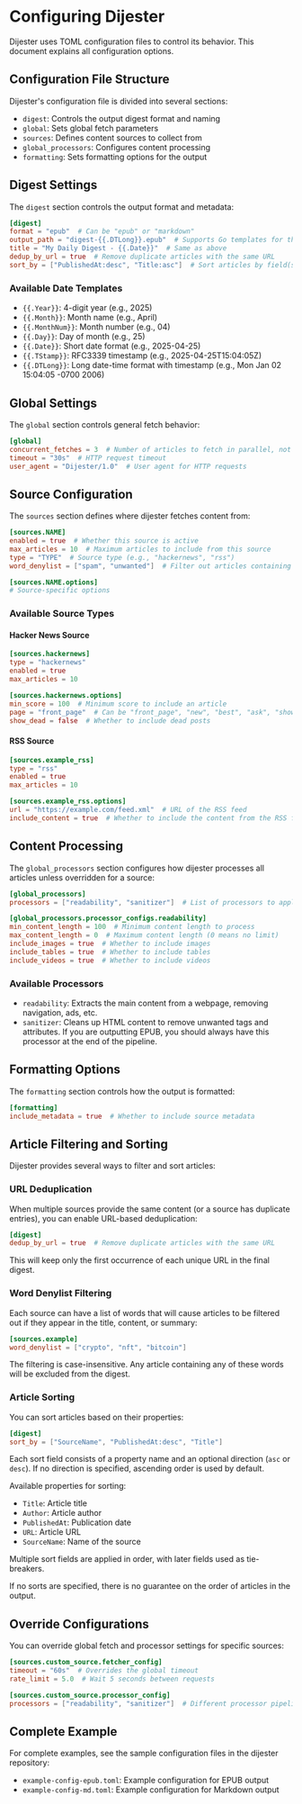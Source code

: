 # Configuring Dijester

Dijester uses TOML configuration files to control its behavior. This document explains all configuration options.

## Configuration File Structure

Dijester's configuration file is divided into several sections:

- `digest`: Controls the output digest format and naming
- `global`: Sets global fetch parameters
- `sources`: Defines content sources to collect from
- `global_processors`: Configures content processing
- `formatting`: Sets formatting options for the output

## Digest Settings

The `digest` section controls the output format and metadata:

```toml
[digest]
format = "epub"  # Can be "epub" or "markdown"
output_path = "digest-{{.DTLong}}.epub"  # Supports Go templates for the generated time
title = "My Daily Digest - {{.Date}}"  # Same as above
dedup_by_url = true  # Remove duplicate articles with the same URL
sort_by = ["PublishedAt:desc", "Title:asc"]  # Sort articles by field(s) with direction
```

### Available Date Templates

- `{{.Year}}`: 4-digit year (e.g., 2025)
- `{{.Month}}`: Month name (e.g., April)
- `{{.MonthNum}}`: Month number (e.g., 04)
- `{{.Day}}`: Day of month (e.g., 25)
- `{{.Date}}`: Short date format (e.g., 2025-04-25)
- `{{.TStamp}}`: RFC3339 timestamp (e.g., 2025-04-25T15:04:05Z)
- `{{.DTLong}}`: Long date-time format with timestamp (e.g., Mon Jan 02
    15:04:05 -0700 2006)


## Global Settings

The `global` section controls general fetch behavior:

```toml
[global]
concurrent_fetches = 3  # Number of articles to fetch in parallel, not currently implemented
timeout = "30s"  # HTTP request timeout
user_agent = "Dijester/1.0"  # User agent for HTTP requests
```

## Source Configuration

The `sources` section defines where dijester fetches content from:

```toml
[sources.NAME]
enabled = true  # Whether this source is active
max_articles = 10  # Maximum articles to include from this source
type = "TYPE"  # Source type (e.g., "hackernews", "rss")
word_denylist = ["spam", "unwanted"]  # Filter out articles containing these words

[sources.NAME.options]
# Source-specific options
```

### Available Source Types

#### Hacker News Source

```toml
[sources.hackernews]
type = "hackernews"
enabled = true
max_articles = 10

[sources.hackernews.options]
min_score = 100  # Minimum score to include an article
page = "front_page"  # Can be "front_page", "new", "best", "ask", "show", or "past"
show_dead = false  # Whether to include dead posts
```

#### RSS Source

```toml
[sources.example_rss]
type = "rss"
enabled = true
max_articles = 10

[sources.example_rss.options]
url = "https://example.com/feed.xml"  # URL of the RSS feed
include_content = true  # Whether to include the content from the RSS feed
```

## Content Processing

The `global_processors` section configures how dijester processes all articles
unless overridden for a source:

```toml
[global_processors]
processors = ["readability", "sanitizer"]  # List of processors to apply

[global_processors.processor_configs.readability]
min_content_length = 100  # Minimum content length to process
max_content_length = 0  # Maximum content length (0 means no limit)
include_images = true  # Whether to include images
include_tables = true  # Whether to include tables
include_videos = true  # Whether to include videos
```

### Available Processors

- `readability`: Extracts the main content from a webpage, removing navigation,
   ads, etc.
- `sanitizer`: Cleans up HTML content to remove unwanted tags and attributes.
   If you are outputting EPUB, you should always have this processor at the end
   of the pipeline.

## Formatting Options

The `formatting` section controls how the output is formatted:

```toml
[formatting]
include_metadata = true  # Whether to include source metadata
```

## Article Filtering and Sorting

Dijester provides several ways to filter and sort articles:

### URL Deduplication

When multiple sources provide the same content (or a source has duplicate entries), you can enable URL-based deduplication:

```toml
[digest]
dedup_by_url = true  # Remove duplicate articles with the same URL
```

This will keep only the first occurrence of each unique URL in the final digest.

### Word Denylist Filtering

Each source can have a list of words that will cause articles to be filtered
out if they appear in the title, content, or summary:

```toml
[sources.example]
word_denylist = ["crypto", "nft", "bitcoin"]
```

The filtering is case-insensitive. Any article containing any of these words will be excluded from the digest.

### Article Sorting

You can sort articles based on their properties:

```toml
[digest]
sort_by = ["SourceName", "PublishedAt:desc", "Title"]
```

Each sort field consists of a property name and an optional direction (`asc` or `desc`). If no direction is specified, ascending order is used by default.

Available properties for sorting:
- `Title`: Article title
- `Author`: Article author
- `PublishedAt`: Publication date
- `URL`: Article URL
- `SourceName`: Name of the source

Multiple sort fields are applied in order, with later fields used as tie-breakers.

If no sorts are specified, there is no guarantee on the order of articles in the output.

## Override Configurations

You can override global fetch and processor settings for specific sources:

```toml
[sources.custom_source.fetcher_config]
timeout = "60s"  # Overrides the global timeout
rate_limit = 5.0  # Wait 5 seconds between requests

[sources.custom_source.processor_config]
processors = ["readability", "sanitizer"]  # Different processor pipeline for this source
```

## Complete Example

For complete examples, see the sample configuration files in the dijester repository:
- `example-config-epub.toml`: Example configuration for EPUB output
- `example-config-md.toml`: Example configuration for Markdown output
